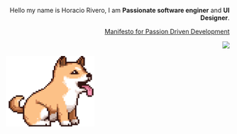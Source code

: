 <p align="right"> 
  Hello my name is Horacio Rivero, I am <strong>Passionate software enginer</strong> and <strong>UI Designer</strong>.<br>
</p>

<a href="http://passiondrivendevelopment.org" alt="Manifesto for Passion Driven Development">
  <p align="right">
    Manifesto for Passion Driven Development
  </p>  
</a>

<p align="right">
  <a href="https://www.linkedin.com/in/hume" alt="Linkedin">
  <img src="https://img.shields.io/badge/-Linkedin-0e76a8?style=for-the-badge&logo=Linkedin&logoColor=white&link=https://www.linkedin.com/in/hume" /></a>
</p>  

<img src="https://github.com/11ume/11ume/blob/master/5f826dcd39712916a1f3324cfeac717d.gif?raw=true" min-width="400px" max-width="200px" width="200px" align="left" alt="dog">
